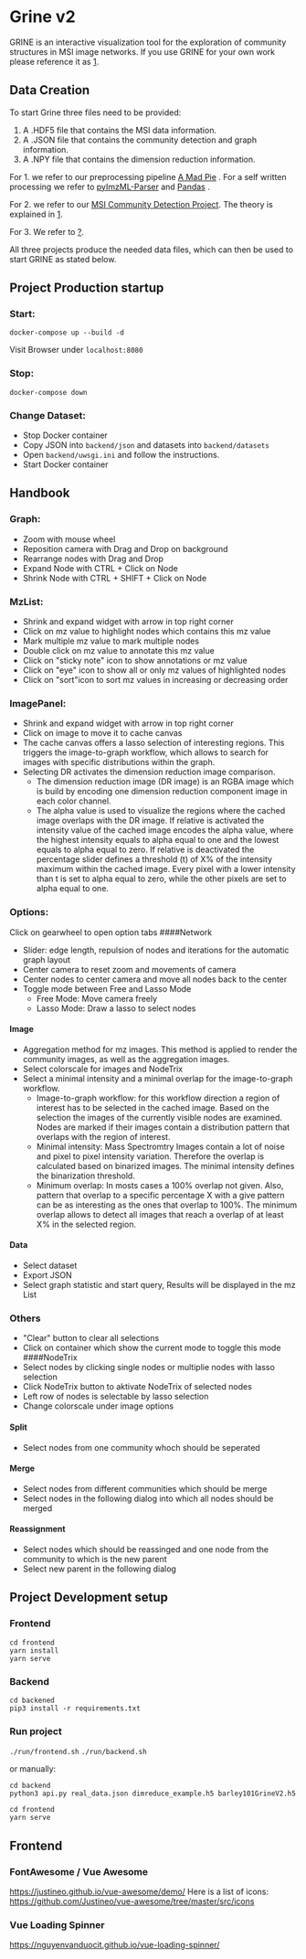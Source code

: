 # Grine v2

GRINE is an interactive visualization tool for the exploration of community structures in MSI image networks. If you use GRINE for your own work please reference it as [1].

## Data Creation
To start Grine three files need to be provided:
 1. A .HDF5 file that contains the MSI data information.
 2. A .JSON file that contains the community detection and graph information.
 3. A .NPY file that contains the dimension reduction information.

For 1. we refer to our preprocessing pipeline [A Mad Pie](https://github.com/Kawue/amadpie/) . For a self written processing we refer to [pyImzML-Parser](https://github.com/alexandrovteam/pyimzML/blob/master/pyimzml/ImzMLParser.py) and [Pandas](https://pandas.pydata.org/) .

For 2. we refer to our [MSI Community Detection Project](https://github.com/Kawue/msi-community-detection). The theory is explained in [1].

For 3. We refer to [?](www.google.de).

All three projects produce the needed data files, which can then be used to start GRINE as stated below.

## Project Production startup
### Start:
```
docker-compose up --build -d
```
Visit Browser under `localhost:8080`

### Stop:
```
docker-compose down
```
### Change Dataset:
* Stop Docker container
* Copy JSON into `backend/json` and datasets into `backend/datasets`
* Open `backend/uwsgi.ini` and follow the instructions.
* Start Docker container

## Handbook
### Graph:
* Zoom with mouse wheel
* Reposition camera with Drag and Drop on background
* Rearrange nodes with Drag and Drop
* Expand Node with CTRL + Click on Node
* Shrink Node with CTRL + SHIFT + Click on Node

### MzList:
* Shrink and expand widget with arrow in top right corner
* Click on mz value to highlight nodes which contains this mz value
* Mark multiple mz value to mark multiple nodes
* Double click on mz value to annotate this mz value
* Click on "sticky note" icon to show annotations or mz value
* Click on "eye" icon to show all or only mz values of highlighted nodes
* Click on "sort"icon to sort mz values in increasing or decreasing order

### ImagePanel:
* Shrink and expand widget with arrow in top right corner
* Click on image to move it to cache canvas
* The cache canvas offers a lasso selection of interesting regions. This triggers the image-to-graph workflow, which allows to search for images with specific distributions within the graph.
* Selecting DR activates the dimension reduction image comparison.
	* The dimension reduction image (DR image) is an RGBA image which is build by encoding one dimension reduction component image in each color channel.
	* The alpha value is used to visualize the regions where the cached image overlaps with the DR image. If relative is activated the intensity value of the cached image encodes the alpha value, where the highest intensity equals to alpha equal to one and the lowest equals to alpha equal to zero. If relative is deactivated the percentage slider defines a threshold (t) of X% of the intensity maximum within the cached image. Every pixel with a lower intensity than t is set to alpha equal to zero, while the other pixels are set to alpha equal to one.

### Options:
Click on gearwheel to open option tabs
####Network
* Slider: edge length, repulsion of nodes and iterations for the automatic graph layout
* Center camera to reset zoom and movements of camera
* Center nodes to center camera and move all nodes back to the center
* Toggle mode between Free and Lasso Mode
	* Free Mode: Move camera freely
	* Lasso Mode: Draw a lasso to select nodes
#### Image
* Aggregation method for mz images. This method is applied to render the community images, as well as the aggregation images.
* Select colorscale for images and NodeTrix
* Select a minimal intensity and a minimal overlap for the image-to-graph workflow.
	* Image-to-graph workflow: for this workflow direction a region of interest has to be selected in the cached image. Based on the selection the images of the currently visible nodes are examined. Nodes are marked if their images contain a distribution pattern that overlaps with the region of interest.
	* Minimal intensity: Mass Spectromtry Images contain a lot of noise and pixel to pixel intensity variation. Therefore the overlap is calculated based on binarized images. The minimal intensity defines the binarization threshold.
	* Minimum overlap: In mosts cases a 100% overlap not given. Also, pattern that overlap to a specific percentage X with a give pattern can be as interesting as the ones that overlap to 100%. The minimum overlap allows to detect all images that reach a overlap of at least X% in the selected region.
#### Data
* Select dataset
* Export JSON
* Select graph statistic and start query, Results will be displayed in the mz List 

### Others
* "Clear" button to clear all selections
* Click on container which show the current mode to toggle this mode
####NodeTrix
* Select nodes by clicking single nodes or multiplie nodes with lasso selection
* Click NodeTrix button to aktivate NodeTrix of selected nodes
* Left row of nodes is selectable by lasso selection
* Change colorscale under image options

#### Split
* Select nodes from one community whoch should be seperated
#### Merge
* Select nodes from different communities which should be merge
* Select nodes in the following dialog into which all nodes should be merged
#### Reassignment
* Select nodes which should be reassinged and one node from the community to which is the new parent
* Select new parent in the following dialog

## Project Development setup

### Frontend
```
cd frontend
yarn install
yarn serve
```

### Backend
```
cd backened
pip3 install -r requirements.txt
```

### Run project
`./run/frontend.sh`
`./run/backend.sh`

or manually:

```
cd backend
python3 api.py real_data.json dimreduce_example.h5 barley101GrineV2.h5
```

```
cd frontend
yarn serve
```


## Frontend

### FontAwesome / Vue Awesome
https://justineo.github.io/vue-awesome/demo/
Here is a list of icons: https://github.com/Justineo/vue-awesome/tree/master/src/icons

### Vue Loading Spinner
https://nguyenvanduocit.github.io/vue-loading-spinner/




[1]: https://bmcbioinformatics.biomedcentral.com/articles/10.1186/s12859-019-2890-6
